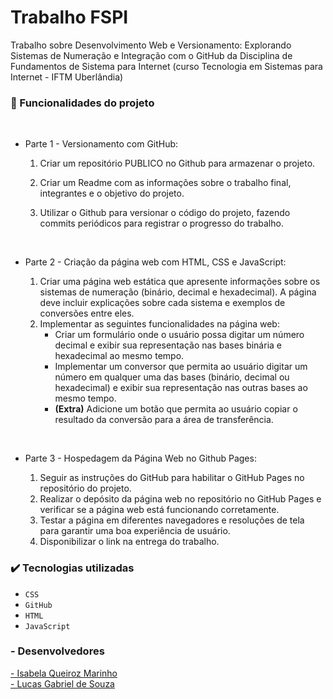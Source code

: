 # Trabalho FSPI

Trabalho sobre Desenvolvimento Web e Versionamento: Explorando Sistemas de Numeração e Integração com o GitHub da Disciplina de Fundamentos de Sistema para Internet (curso Tecnologia em Sistemas para Internet - IFTM Uberlândia)


### 🔨 Funcionalidades do projeto
<br>

  - Parte 1 - Versionamento com GitHub:

      1. Criar um repositório PUBLICO no Github para armazenar o projeto.
   
      2. Criar um Readme com  as informações sobre o trabalho final, integrantes e o objetivo do projeto.
   
      3. Utilizar o Github para versionar o código do projeto, fazendo commits periódicos para registrar o progresso do trabalho.
   <br>
   
- Parte 2 - Criação da página web com HTML, CSS e JavaScript:

    1. Criar uma página web estática que apresente informações sobre os sistemas de numeração (binário, decimal e
hexadecimal). A página deve incluir explicações sobre cada sistema e exemplos de conversões entre eles.
    2. Implementar as seguintes funcionalidades na página web:
         - Criar um formulário onde o usuário possa digitar um número decimal e exibir sua representação nas bases binária
e hexadecimal ao mesmo tempo.
          - Implementar um conversor que permita ao usuário digitar um número em qualquer uma das bases (binário,
decimal ou hexadecimal) e exibir sua representação nas outras bases ao mesmo tempo.
          - <b>(Extra)</b> Adicione um botão que permita ao usuário copiar o resultado da conversão para a área de transferência.
<br>
  
  - Parte 3 - Hospedagem da Página Web no Github Pages:
    
    1. Seguir as instruções do GitHub para habilitar o GitHub Pages no repositório do projeto.
    2. Realizar o depósito da página web no repositório no GitHub Pages e verificar se a página web está funcionando corretamente.
    3. Testar a página em diferentes navegadores e resoluções de tela para garantir uma boa experiência de usuário.
    4. Disponibilizar o link na entrega do trabalho.


### ✔️ Tecnologias utilizadas

- ``CSS``
- ``GitHub``
- ``HTML``
- ``JavaScript``


### - Desenvolvedores

<a href="https://github.com/IsabelaQM"> - Isabela Queiroz Marinho</a>
<br>
<a href="https://github.com/Lucsgabel"> - Lucas Gabriel de Souza</a>

